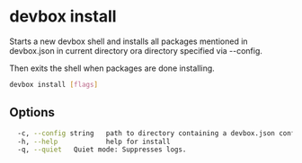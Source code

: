 # devbox install

Starts a new devbox shell and installs all packages mentioned in devbox.json in current directory ora directory specified via --config. 

Then exits the shell when packages are done installing.

```bash
devbox install [flags]
```

## Options

```bash
  -c, --config string   path to directory containing a devbox.json config file
  -h, --help            help for install
  -q, --quiet   Quiet mode: Suppresses logs.
```